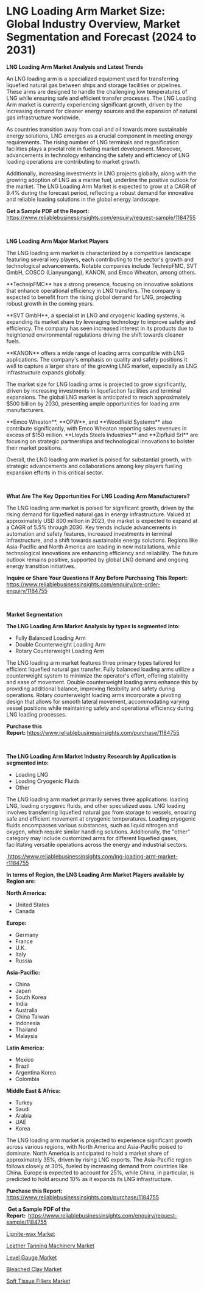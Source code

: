 <p><h1>LNG Loading Arm Market Size: Global Industry Overview, Market Segmentation and Forecast (2024 to 2031)</h1></p><p><strong>LNG Loading Arm Market Analysis and Latest Trends</strong></p>
<p><p>An LNG loading arm is a specialized equipment used for transferring liquefied natural gas between ships and storage facilities or pipelines. These arms are designed to handle the challenging low temperatures of LNG while ensuring safe and efficient transfer processes. The LNG Loading Arm market is currently experiencing significant growth, driven by the increasing demand for cleaner energy sources and the expansion of natural gas infrastructure worldwide.</p><p>As countries transition away from coal and oil towards more sustainable energy solutions, LNG emerges as a crucial component in meeting energy requirements. The rising number of LNG terminals and regasification facilities plays a pivotal role in fueling market development. Moreover, advancements in technology enhancing the safety and efficiency of LNG loading operations are contributing to market growth. </p><p>Additionally, increasing investments in LNG projects globally, along with the growing adoption of LNG as a marine fuel, underline the positive outlook for the market. The LNG Loading Arm Market is expected to grow at a CAGR of 9.4% during the forecast period, reflecting a robust demand for innovative and reliable loading solutions in the global energy landscape.</p></p>
<p><strong>Get a Sample PDF of the Report:&nbsp;</strong> <a href="https://www.reliablebusinessinsights.com/enquiry/request-sample/1184755?utm_campaign=1554&utm_medium=2&utm_source=Github&utm_content=ia&utm_term=22102024&utm_id=lng-loading-arm">https://www.reliablebusinessinsights.com/enquiry/request-sample/1184755</a></p>
<p>&nbsp;</p>
<p><strong>LNG Loading Arm Major Market Players</strong></p>
<p><p>The LNG loading arm market is characterized by a competitive landscape featuring several key players, each contributing to the sector's growth and technological advancements. Notable companies include TechnipFMC, SVT GmbH, COSCO (Lianyungang), KANON, and Emco Wheaton, among others.</p><p>**TechnipFMC** has a strong presence, focusing on innovative solutions that enhance operational efficiency in LNG transfers. The company is expected to benefit from the rising global demand for LNG, projecting robust growth in the coming years.</p><p>**SVT GmbH**, a specialist in LNG and cryogenic loading systems, is expanding its market share by leveraging technology to improve safety and efficiency. The company has seen increased interest in its products due to heightened environmental regulations driving the shift towards cleaner fuels.</p><p>**KANON** offers a wide range of loading arms compatible with LNG applications. The company's emphasis on quality and safety positions it well to capture a larger share of the growing LNG market, especially as LNG infrastructure expands globally.</p><p>The market size for LNG loading arms is projected to grow significantly, driven by increasing investments in liquefaction facilities and terminal expansions. The global LNG market is anticipated to reach approximately $500 billion by 2030, presenting ample opportunities for loading arm manufacturers.</p><p>**Emco Wheaton**, **OPW**, and **Woodfield Systems** also contribute significantly, with Emco Wheaton reporting sales revenues in excess of $150 million. **Lloyds Steels Industries** and **Zipfluid Srl** are focusing on strategic partnerships and technological innovations to bolster their market positions.</p><p>Overall, the LNG loading arm market is poised for substantial growth, with strategic advancements and collaborations among key players fueling expansion efforts in this critical sector.</p></p>
<p>&nbsp;</p>
<p><strong>What Are The Key Opportunities For LNG Loading Arm Manufacturers?</strong></p>
<p><p>The LNG loading arm market is poised for significant growth, driven by the rising demand for liquefied natural gas in energy infrastructure. Valued at approximately USD 800 million in 2023, the market is expected to expand at a CAGR of 5.5% through 2030. Key trends include advancements in automation and safety features, increased investments in terminal infrastructure, and a shift towards sustainable energy solutions. Regions like Asia-Pacific and North America are leading in new installations, while technological innovations are enhancing efficiency and reliability. The future outlook remains positive, supported by global LNG demand and ongoing energy transition initiatives.</p></p>
<p><strong>Inquire or Share Your Questions If Any Before Purchasing This Report:</strong> <a href="https://www.reliablebusinessinsights.com/enquiry/pre-order-enquiry/1184755?utm_campaign=1554&utm_medium=2&utm_source=Github&utm_content=ia&utm_term=22102024&utm_id=lng-loading-arm">https://www.reliablebusinessinsights.com/enquiry/pre-order-enquiry/1184755</a></p>
<p>&nbsp;</p>
<p><strong>Market Segmentation</strong></p>
<p><strong>The LNG Loading Arm Market Analysis by types is segmented into:</strong></p>
<p><ul><li>Fully Balanced Loading Arm</li><li>Double Counterweight Loading Arm</li><li>Rotary Counterweight Loading Arm</li></ul></p>
<p><p>The LNG loading arm market features three primary types tailored for efficient liquefied natural gas transfer. Fully balanced loading arms utilize a counterweight system to minimize the operator's effort, offering stability and ease of movement. Double counterweight loading arms enhance this by providing additional balance, improving flexibility and safety during operations. Rotary counterweight loading arms incorporate a pivoting design that allows for smooth lateral movement, accommodating varying vessel positions while maintaining safety and operational efficiency during LNG loading processes.</p></p>
<p><strong>Purchase this Report:&nbsp;</strong><a href="https://www.reliablebusinessinsights.com/purchase/1184755?utm_campaign=1554&utm_medium=2&utm_source=Github&utm_content=ia&utm_term=22102024&utm_id=lng-loading-arm">https://www.reliablebusinessinsights.com/purchase/1184755</a></p>
<p>&nbsp;</p>
<p><strong>The LNG Loading Arm Market Industry Research by Application is segmented into:</strong></p>
<p><ul><li>Loading LNG</li><li>Loading Cryogenic Fluids</li><li>Other</li></ul></p>
<p><p>The LNG loading arm market primarily serves three applications: loading LNG, loading cryogenic fluids, and other specialized uses. LNG loading involves transferring liquefied natural gas from storage to vessels, ensuring safe and efficient movement at cryogenic temperatures. Loading cryogenic fluids encompasses various substances, such as liquid nitrogen and oxygen, which require similar handling solutions. Additionally, the "other" category may include customized arms for different liquefied gases, facilitating versatile operations across the energy and industrial sectors.</p></p>
<p><a href="https://www.reliablebusinessinsights.com/lng-loading-arm-market-r1184755?utm_campaign=1554&utm_medium=2&utm_source=Github&utm_content=ia&utm_term=22102024&utm_id=lng-loading-arm">&nbsp;https://www.reliablebusinessinsights.com/lng-loading-arm-market-r1184755</a></p>
<p><strong>In terms of Region, the LNG Loading Arm Market Players available by Region are:</strong></p>
<p>
    <p> <strong> North America: </strong>
        <ul>
            <li>United States</li>
            <li>Canada</li>
        </ul>
        </p> 
    <p> <strong> Europe: </strong>
        <ul>
            <li>Germany</li>
            <li>France</li>
            <li>U.K.</li>
            <li>Italy</li>
            <li>Russia</li>
        </ul>
        </p> 
    <p> <strong> Asia-Pacific: </strong>
        <ul>
            <li>China</li>
            <li>Japan</li>
            <li>South Korea</li>
            <li>India</li>
            <li>Australia</li>
            <li>China Taiwan</li>
            <li>Indonesia</li>
            <li>Thailand</li>
            <li>Malaysia</li>
        </ul>
        </p> 
    <p> <strong> Latin America: </strong>
        <ul>
            <li>Mexico</li>
            <li>Brazil</li>
            <li>Argentina Korea</li>
            <li>Colombia</li>
        </ul>
        </p> 
    <p> <strong> Middle East & Africa: </strong>
        <ul>
            <li>Turkey</li>
            <li>Saudi</li>
            <li>Arabia</li>
            <li>UAE</li>
            <li>Korea</li>
        </ul>
    </p>
    </p>
<p><p>The LNG loading arm market is projected to experience significant growth across various regions, with North America and Asia-Pacific poised to dominate. North America is anticipated to hold a market share of approximately 35%, driven by rising LNG exports. The Asia-Pacific region follows closely at 30%, fueled by increasing demand from countries like China. Europe is expected to account for 25%, while China, in particular, is predicted to hold around 10% as it expands its LNG infrastructure.</p></p>
<p><strong>Purchase this Report: </strong><a href="https://www.reliablebusinessinsights.com/purchase/1184755?utm_campaign=1554&utm_medium=2&utm_source=Github&utm_content=ia&utm_term=22102024&utm_id=lng-loading-arm">https://www.reliablebusinessinsights.com/purchase/1184755</a></p>
<p>&nbsp;<strong>Get a Sample PDF of the Report:&nbsp;&nbsp;</strong><a href="https://www.reliablebusinessinsights.com/enquiry/request-sample/1184755?utm_campaign=1554&utm_medium=2&utm_source=Github&utm_content=ia&utm_term=22102024&utm_id=lng-loading-arm">https://www.reliablebusinessinsights.com/enquiry/request-sample/1184755</a></p>
<p><strong></strong></p>
<p><p><a href="https://github.com/quannafeagen6eh/Market-Research-Report-List-1/blob/main/lignite-wax-market.md?utm_campaign=1554&utm_medium=2&utm_source=Github&utm_content=ia&utm_term=22102024&utm_id=lng-loading-arm">Lignite-wax Market</a></p><p><a href="https://issuu.com/reportprime-2/docs/leather-tanning-machinery-market-si_863893f467f604?utm_campaign=1554&utm_medium=2&utm_source=Github&utm_content=ia&utm_term=22102024&utm_id=lng-loading-arm">Leather Tanning Machinery Market</a></p><p><a href="https://issuu.com/reportprime-2/docs/level-gauge-market-size-2030.pptx_ea52e90c1601e3?utm_campaign=1554&utm_medium=2&utm_source=Github&utm_content=ia&utm_term=22102024&utm_id=lng-loading-arm">Level Gauge Market</a></p><p><a href="https://github.com/elizabethdagraca/Market-Research-Report-List-5/blob/main/bleached-clay-market.md?utm_campaign=1554&utm_medium=2&utm_source=Github&utm_content=ia&utm_term=22102024&utm_id=lng-loading-arm">Bleached Clay Market</a></p><p><a href="https://www.linkedin.com/pulse/soft-tissue-fillers-market-strategic-insights-product-evolution-e9hsf?utm_campaign=1554&utm_medium=2&utm_source=Github&utm_content=ia&utm_term=22102024&utm_id=lng-loading-arm">Soft Tissue Fillers Market</a></p></p>